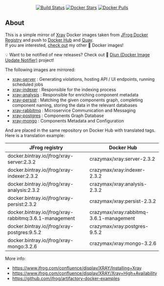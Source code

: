 <p align="center">
  <a href="https://github.com/crazy-max/docker-xray/actions?workflow=build"><img src="https://img.shields.io/github/workflow/status/crazy-max/docker-xray/build?label=build&logo=github&style=flat-square" alt="Build Status"></a>
  <a href="https://hub.docker.com/r/crazymax/xray/"><img src="https://img.shields.io/docker/stars/crazymax/xray.svg?style=flat-square&logo=docker" alt="Docker Stars"></a>
  <a href="https://hub.docker.com/r/crazymax/xray/"><img src="https://img.shields.io/docker/pulls/crazymax/xray.svg?style=flat-square&logo=docker" alt="Docker Pulls"></a>
</p>

## About

This is a simple mirror of [Xray](https://jfrog.com/xray/) Docker images taken from [JFrog Docker Registry](https://bintray.com/jfrog/reg2) and push to [Docker Hub](https://hub.docker.com/r/crazymax/xray/) and [Quay](https://quay.io/repository/crazymax/xray).<br />
If you are interested, [check out](https://hub.docker.com/r/crazymax/) my other 🐳 Docker images!

💡 Want to be notified of new releases? Check out 🔔 [Diun (Docker Image Update Notifier)](https://github.com/crazy-max/diun) project!

The following images are mirrored:

* [xray-server](https://bintray.com/jfrog/reg2/jfrog%3Axray-server) : Generating violations, hosting API / UI endpoints, running scheduled jobs
* [xray-indexer](https://bintray.com/jfrog/reg2/jfrog%3Axray-indexer) : Responsible for the indexing process
* [xray-analysis](https://bintray.com/jfrog/reg2/jfrog%3Axray-analysis) : Responsible for enriching component metadata
* [xray-persist](https://bintray.com/jfrog/reg2/jfrog%3Axray-persist) : Matching the given components graph, completing component naming, storing the data in the relevant databases
* [xray-rabbitmq](https://bintray.com/jfrog/reg2/jfrog%3Axray-rabbitmq) : Microservice Communication and Messaging
* [xray-postgres](https://bintray.com/jfrog/reg2/jfrog%3Axray-postgres) : Components Graph Database
* [xray-mongo](https://bintray.com/jfrog/reg2/jfrog%3Axray-mongo) : Components Metadata and Configuration

And are placed in the same repository on Docker Hub with translated tags. Here is a translation example:

| JFrog registry                                         | Docker Hub                              |
| ------------------------------------------------------ | --------------------------------------- |
| docker.bintray.io/jfrog/xray-server:2.3.2              | crazymax/xray:server-2.3.2              |
| docker.bintray.io/jfrog/xray-indexer:2.3.2             | crazymax/xray:indexer-2.3.2             |
| docker.bintray.io/jfrog/xray-analysis:2.3.2            | crazymax/xray:analysis-2.3.2            |
| docker.bintray.io/jfrog/xray-persist:2.3.2             | crazymax/xray:persist-2.3.2             |
| docker.bintray.io/jfrog/xray-rabbitmq:3.6.1-management | crazymax/xray:rabbitmq-3.6.1-management |
| docker.bintray.io/jfrog/xray-postgres:9.5.2            | crazymax/xray:postgres-9.5.2            |
| docker.bintray.io/jfrog/xray-mongo:3.2.6               | crazymax/xray:mongo-3.2.6               |

More info:

* https://www.jfrog.com/confluence/display/XRAY/Installing+Xray
* https://www.jfrog.com/confluence/display/XRAY/Xray+High+Availability
* https://github.com/jfrog/artifactory-docker-examples

